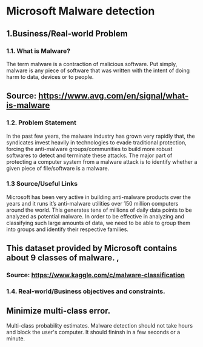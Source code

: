 # Microsoft Malware detection
## 1.Business/Real-world Problem
### 1.1. What is Malware? 
The term malware is a contraction of malicious software. Put simply, malware is any piece of software that was written with the intent of doing harm to data, devices or to people.

## Source: https://www.avg.com/en/signal/what-is-malware

### 1.2. Problem Statement 
In the past few years, the malware industry has grown very rapidly that, the syndicates invest heavily in technologies to evade traditional protection, forcing the anti-malware groups/communities to build more robust softwares to detect and terminate these attacks. The major part of protecting a computer system from a malware attack is to identify whether a given piece of file/software is a malware.

### 1.3 Source/Useful Links 
Microsoft has been very active in building anti-malware products over the years and it runs it’s anti-malware utilities over 150 million computers around the world. This generates tens of millions of daily data points to be analyzed as potential malware. In order to be effective in analyzing and classifying such large amounts of data, we need to be able to group them into groups and identify their respective families.

## This dataset provided by Microsoft contains about 9 classes of malware. ,

### Source: https://www.kaggle.com/c/malware-classification

### 1.4. Real-world/Business objectives and constraints.

## Minimize multi-class error.
Multi-class probability estimates.
Malware detection should not take hours and block the user's computer. It should fininsh in a few seconds or a minute.

